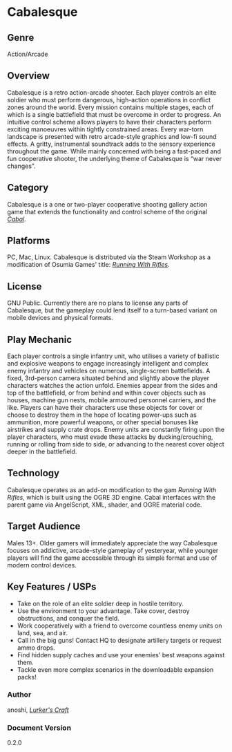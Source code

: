 # Cabalesque

## Genre

Action/Arcade

## Overview

Cabalesque is a retro action-arcade shooter. Each player controls an elite soldier who must perform dangerous, high-action operations in conflict zones around the world. Every mission contains multiple stages, each of which is a single battlefield that must be overcome in order to progress.
An intuitive control scheme allows players to have their characters perform exciting manoeuvres within tightly constrained areas. Every war-torn landscape is presented with retro arcade-style graphics and low-fi sound effects. A gritty, instrumental soundtrack adds to the sensory experience throughout the game.
While mainly concerned with being a fast-paced and fun cooperative shooter, the underlying theme of Cabalesque is “war never changes”.

## Category

Cabalesque is a one or two-player cooperative shooting gallery action game that extends the functionality and control scheme of the original *[Cabal](https://en.wikipedia.org/wiki/Cabal_(video_game))*.

## Platforms

PC, Mac, Linux. Cabalesque is distributed via the Steam Workshop as a modification of Osumia Games' title: *[Running With Rifles](http://runningwithrifles.com)*.

## License

GNU Public. Currently there are no plans to license any parts of Cabalesque, but the gameplay could lend itself to a turn-based variant on mobile devices and physical formats.

## Play Mechanic

Each player controls a single infantry unit, who utilises a variety of ballistic and explosive weapons to engage increasingly intelligent and complex enemy infantry and vehicles on numerous, single-screen battlefields. A fixed, 3rd-person camera situated behind and slightly above the player characters watches the action unfold. Enemies appear from the sides and top of the battlefield, or from behind and within cover objects such as houses, machine gun nests, mobile armoured personnel carriers, and the like. Players can have their characters use these objects for cover or choose to destroy them in the hope of locating power-ups such as ammunition, more powerful weapons, or other special bonuses like airstrikes and supply crate drops.
Enemy units are constantly firing upon the player characters, who must evade these attacks by ducking/crouching, running or rolling from side to side, or advancing to the nearest cover object deeper in the battlefield.

## Technology

Cabalesque operates as an add-on modification to the gam *Running With Rifles*, which is built using the OGRE 3D engine. Cabal interfaces with the parent game via AngelScript, XML, shader, and OGRE material code.

## Target Audience

Males 13+. Older gamers will immediately appreciate the way Cabalesque focuses on addictive, arcade-style gameplay of yesteryear, while younger players will find the game accessible through its simple format and use of modern control devices.

## Key Features / USPs

* Take on the role of an elite soldier deep in hostile territory.
* Use the environment to your advantage. Take cover, destroy obstructions, and conquer the field.
* Work cooperatively with a friend to overcome countless enemy units on land, sea, and air.
* Call in the big guns! Contact HQ to designate artillery targets or request ammo drops.
* Find hidden supply caches and use your enemies' best weapons against them.
* Tackle even more complex scenarios in the downloadable expansion packs!

### Author

anoshi, *[Lurker's Craft](http://lurkerscraft.com)*

### Document Version

0.2.0
